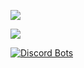 [![](https://dcbadge.limes.pink/api/shield/135802962013454336)](https://discord.gg/PGPWdRBQms)

[![](http://cf.way2muchnoise.eu/author/full_ErdbeerbaerLP_downloads.svg)](https://www.curseforge.com/members/erdbeerbaerlp/projects)

[![Discord Bots](https://top.gg/api/widget/822228767165644872.svg)](https://top.gg/bot/822228767165644872)
